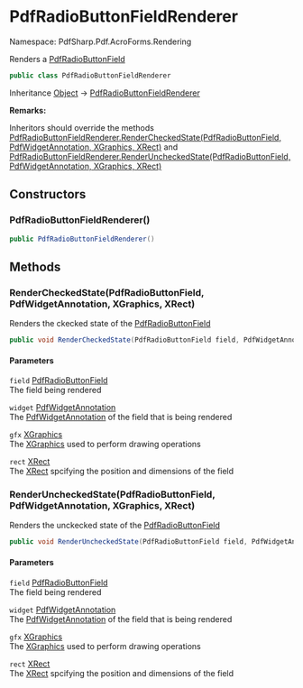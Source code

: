 # PdfRadioButtonFieldRenderer

Namespace: PdfSharp.Pdf.AcroForms.Rendering

Renders a [PdfRadioButtonField](./pdfsharp.pdf.acroforms.pdfradiobuttonfield)<br>

```csharp
public class PdfRadioButtonFieldRenderer
```

Inheritance [Object](https://docs.microsoft.com/en-us/dotnet/api/system.object) → [PdfRadioButtonFieldRenderer](./pdfsharp.pdf.acroforms.rendering.pdfradiobuttonfieldrenderer)

**Remarks:**

Inheritors should override the methods
 [PdfRadioButtonFieldRenderer.RenderCheckedState(PdfRadioButtonField, PdfWidgetAnnotation, XGraphics, XRect)](./pdfsharp.pdf.acroforms.rendering.pdfradiobuttonfieldrenderer#rendercheckedstatepdfradiobuttonfield-pdfwidgetannotation-xgraphics-xrect) and
 [PdfRadioButtonFieldRenderer.RenderUncheckedState(PdfRadioButtonField, PdfWidgetAnnotation, XGraphics, XRect)](./pdfsharp.pdf.acroforms.rendering.pdfradiobuttonfieldrenderer#renderuncheckedstatepdfradiobuttonfield-pdfwidgetannotation-xgraphics-xrect)

## Constructors

### **PdfRadioButtonFieldRenderer()**

```csharp
public PdfRadioButtonFieldRenderer()
```

## Methods

### **RenderCheckedState(PdfRadioButtonField, PdfWidgetAnnotation, XGraphics, XRect)**

Renders the ckecked state of the [PdfRadioButtonField](./pdfsharp.pdf.acroforms.pdfradiobuttonfield)

```csharp
public void RenderCheckedState(PdfRadioButtonField field, PdfWidgetAnnotation widget, XGraphics gfx, XRect rect)
```

#### Parameters

`field` [PdfRadioButtonField](./pdfsharp.pdf.acroforms.pdfradiobuttonfield)<br>
The field being rendered

`widget` [PdfWidgetAnnotation](./pdfsharp.pdf.annotations.pdfwidgetannotation)<br>
The [PdfWidgetAnnotation](./pdfsharp.pdf.annotations.pdfwidgetannotation) of the field that is being rendered

`gfx` [XGraphics](./pdfsharp.drawing.xgraphics)<br>
The [XGraphics](./pdfsharp.drawing.xgraphics) used to perform drawing operations

`rect` [XRect](./pdfsharp.drawing.xrect)<br>
The [XRect](./pdfsharp.drawing.xrect) spcifying the position and dimensions of the field

### **RenderUncheckedState(PdfRadioButtonField, PdfWidgetAnnotation, XGraphics, XRect)**

Renders the unckecked state of the [PdfRadioButtonField](./pdfsharp.pdf.acroforms.pdfradiobuttonfield)

```csharp
public void RenderUncheckedState(PdfRadioButtonField field, PdfWidgetAnnotation widget, XGraphics gfx, XRect rect)
```

#### Parameters

`field` [PdfRadioButtonField](./pdfsharp.pdf.acroforms.pdfradiobuttonfield)<br>
The field being rendered

`widget` [PdfWidgetAnnotation](./pdfsharp.pdf.annotations.pdfwidgetannotation)<br>
The [PdfWidgetAnnotation](./pdfsharp.pdf.annotations.pdfwidgetannotation) of the field that is being rendered

`gfx` [XGraphics](./pdfsharp.drawing.xgraphics)<br>
The [XGraphics](./pdfsharp.drawing.xgraphics) used to perform drawing operations

`rect` [XRect](./pdfsharp.drawing.xrect)<br>
The [XRect](./pdfsharp.drawing.xrect) spcifying the position and dimensions of the field
